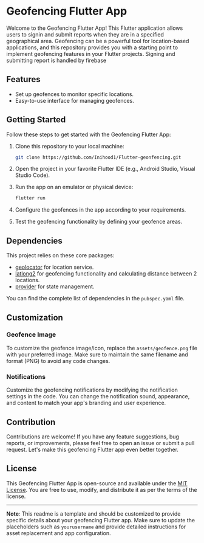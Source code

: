 # Geofencing Flutter App

Welcome to the Geofencing Flutter App! This Flutter application allows users to signin and submit reports when they are in a specified geographical area. Geofencing can be a powerful tool for location-based applications, and this repository provides you with a starting point to implement geofencing features in your Flutter projects. Signing and submitting report is handled by firebase

## Features

- Set up geofences to monitor specific locations.
- Easy-to-use interface for managing geofences.

## Getting Started

Follow these steps to get started with the Geofencing Flutter App:

1. Clone this repository to your local machine:

   ```bash
   git clone https://github.com/Inihood1/Flutter-geonfencing.git
   ```

2. Open the project in your favorite Flutter IDE (e.g., Android Studio, Visual Studio Code).

3. Run the app on an emulator or physical device:

   ```bash
   flutter run
   ```

4. Configure the geofences in the app according to your requirements.

5. Test the geofencing functionality by defining your geofence areas.

## Dependencies

This project relies on these core packages:

- [geolocator](https://pub.dev/packages/geolocator) for location service.
- [latlong2](https://pub.dev/packages/latlong2) for geofencing functionality and calculating distance between 2 locations.
- [provider](https://pub.dev/packages/provider) for state management.

You can find the complete list of dependencies in the `pubspec.yaml` file.

## Customization

### Geofence Image

To customize the geofence image/icon, replace the `assets/geofence.png` file with your preferred image. Make sure to maintain the same filename and format (PNG) to avoid any code changes.

### Notifications

Customize the geofencing notifications by modifying the notification settings in the code. You can change the notification sound, appearance, and content to match your app's branding and user experience.

## Contribution

Contributions are welcome! If you have any feature suggestions, bug reports, or improvements, please feel free to open an issue or submit a pull request. Let's make this geofencing Flutter app even better together.

## License

This Geofencing Flutter App is open-source and available under the [MIT License](LICENSE). You are free to use, modify, and distribute it as per the terms of the license.

---

**Note**: This readme is a template and should be customized to provide specific details about your geofencing Flutter app. Make sure to update the placeholders such as `yourusername` and provide detailed instructions for asset replacement and app configuration.
